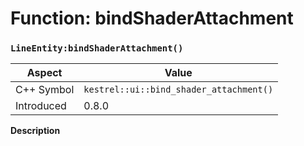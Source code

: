 
# Function: bindShaderAttachment
### `LineEntity:bindShaderAttachment()`

| Aspect | Value |
| --- | --- |
| C++ Symbol | `kestrel::ui::bind_shader_attachment()` |
| Introduced | 0.8.0 |

**Description**



